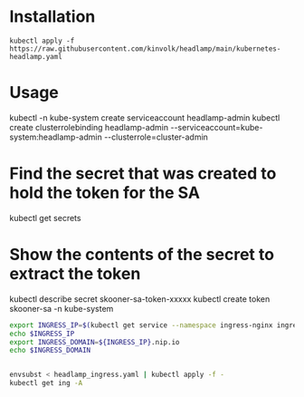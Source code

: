 # Installation

```
kubectl apply -f https://raw.githubusercontent.com/kinvolk/headlamp/main/kubernetes-headlamp.yaml
```

# Usage

kubectl -n kube-system create serviceaccount headlamp-admin
kubectl create clusterrolebinding headlamp-admin --serviceaccount=kube-system:headlamp-admin --clusterrole=cluster-admin


# Find the secret that was created to hold the token for the SA
kubectl get secrets

# Show the contents of the secret to extract the token
kubectl describe secret skooner-sa-token-xxxxx
kubectl create token skooner-sa -n kube-system

```bash
export INGRESS_IP=$(kubectl get service --namespace ingress-nginx ingress-nginx-controller -o jsonpath='{.status.loadBalancer.ingress[].ip}')
echo $INGRESS_IP
export INGRESS_DOMAIN=${INGRESS_IP}.nip.io
echo $INGRESS_DOMAIN
```

```bash

envsubst < headlamp_ingress.yaml | kubectl apply -f -
kubectl get ing -A

```